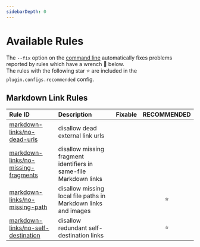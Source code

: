 ```yaml
---
sidebarDepth: 0
---
```


# Available Rules

The `--fix` option on the [command line](https://eslint.org/docs/latest/use/command-line-interface#fix-problems) automatically fixes problems reported by rules which have a wrench 🔧 below.\
The rules with the following star ⭐ are included in the `plugin.configs.recommended` config.

<!-- This file is automatically generated in tools/update-docs-rules-index.js, do not change! -->

## Markdown Link Rules

<!-- prettier-ignore-start -->

| Rule ID                                                          | Description                                                       | Fixable | RECOMMENDED |
| :--------------------------------------------------------------- | :---------------------------------------------------------------- | :-----: | :---------: |
| [markdown-links/no-dead-urls](./no-dead-urls.md)                 | disallow dead external link urls                                  |         |             |
| [markdown-links/no-missing-fragments](./no-missing-fragments.md) | disallow missing fragment identifiers in same-file Markdown links |         |             |
| [markdown-links/no-missing-path](./no-missing-path.md)           | disallow missing local file paths in Markdown links and images    |         |     ⭐      |
| [markdown-links/no-self-destination](./no-self-destination.md)   | disallow redundant self-destination links                         |         |     ⭐      |

<!-- prettier-ignore-end -->
